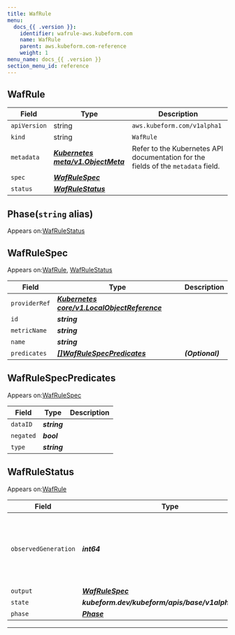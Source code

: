 ```yaml
---
title: WafRule
menu:
  docs_{{ .version }}:
    identifier: wafrule-aws.kubeform.com
    name: WafRule
    parent: aws.kubeform.com-reference
    weight: 1
menu_name: docs_{{ .version }}
section_menu_id: reference
---
```


## WafRule
| Field | Type | Description |
| ------ | ----- | ----------- |
| `apiVersion` | string | `aws.kubeform.com/v1alpha1` |
|    `kind` | string | `WafRule` |
| `metadata` | ***[Kubernetes meta/v1.ObjectMeta](https://v1-18.docs.kubernetes.io/docs/reference/generated/kubernetes-api/v1.18/#objectmeta-v1-meta)***|Refer to the Kubernetes API documentation for the fields of the `metadata` field.|
| `spec` | ***[WafRuleSpec](#wafrulespec)***||
| `status` | ***[WafRuleStatus](#wafrulestatus)***||
## Phase(`string` alias)

Appears on:[WafRuleStatus](#wafrulestatus)

## WafRuleSpec

Appears on:[WafRule](#wafrule), [WafRuleStatus](#wafrulestatus)

| Field | Type | Description |
| ------ | ----- | ----------- |
| `providerRef` | ***[Kubernetes core/v1.LocalObjectReference](https://v1-18.docs.kubernetes.io/docs/reference/generated/kubernetes-api/v1.18/#localobjectreference-v1-core)***||
| `id` | ***string***||
| `metricName` | ***string***||
| `name` | ***string***||
| `predicates` | ***[[]WafRuleSpecPredicates](#wafrulespecpredicates)***| ***(Optional)*** |
## WafRuleSpecPredicates

Appears on:[WafRuleSpec](#wafrulespec)

| Field | Type | Description |
| ------ | ----- | ----------- |
| `dataID` | ***string***||
| `negated` | ***bool***||
| `type` | ***string***||
## WafRuleStatus

Appears on:[WafRule](#wafrule)

| Field | Type | Description |
| ------ | ----- | ----------- |
| `observedGeneration` | ***int64***| ***(Optional)*** Resource generation, which is updated on mutation by the API Server.|
| `output` | ***[WafRuleSpec](#wafrulespec)***| ***(Optional)*** |
| `state` | ***kubeform.dev/kubeform/apis/base/v1alpha1.State***| ***(Optional)*** |
| `phase` | ***[Phase](#phase)***| ***(Optional)*** |
---

